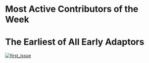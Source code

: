 # Most Active Contributors of the Week



# The Earliest of All Early Adaptors
[![first_issue](https://s2.ax1x.com/2019/03/28/AwpmRJ.jpg)]("https://github.com/ElderWanng")

